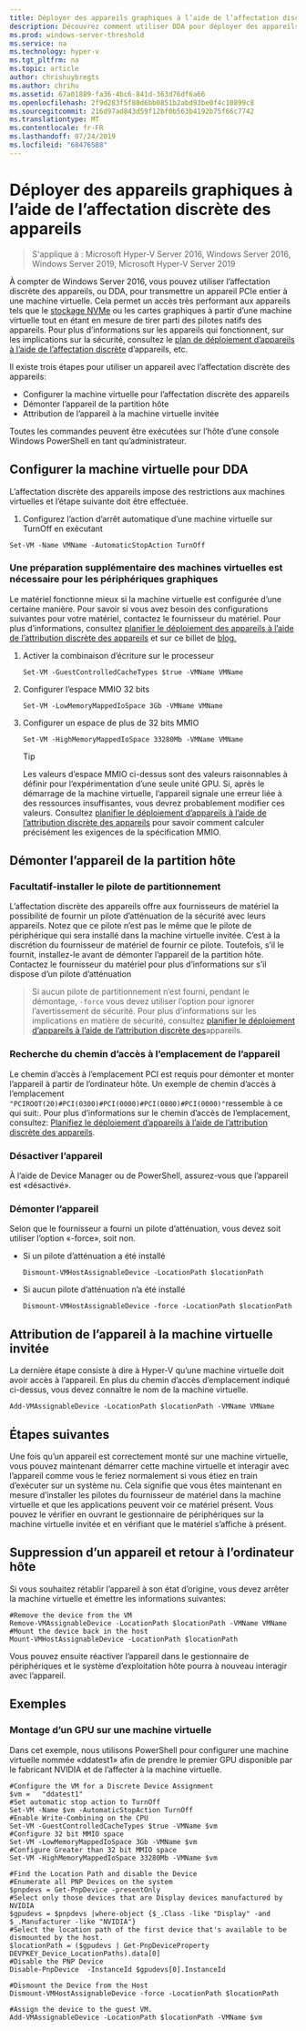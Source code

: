 ```yaml
---
title: Déployer des appareils graphiques à l’aide de l’affectation discrète des appareils
description: Découvrez comment utiliser DDA pour déployer des appareils graphiques dans Windows Server
ms.prod: windows-server-threshold
ms.service: na
ms.technology: hyper-v
ms.tgt_pltfrm: na
ms.topic: article
author: chrishuybregts
ms.author: chrihu
ms.assetid: 67a01889-fa36-4bc6-841d-363d76df6a66
ms.openlocfilehash: 2f9d283f5f80d6bb0851b2abd93be0f4c10899c8
ms.sourcegitcommit: 216d97ad843d59f12bf0b563b4192b75f66c7742
ms.translationtype: MT
ms.contentlocale: fr-FR
ms.lasthandoff: 07/24/2019
ms.locfileid: "68476588"
---
```

# <a name="deploy-graphics-devices-using-discrete-device-assignment"></a>Déployer des appareils graphiques à l’aide de l’affectation discrète des appareils

>S'applique à : Microsoft Hyper-V Server 2016, Windows Server 2016, Windows Server 2019, Microsoft Hyper-V Server 2019  

À compter de Windows Server 2016, vous pouvez utiliser l’affectation discrète des appareils, ou DDA, pour transmettre un appareil PCIe entier à une machine virtuelle.  Cela permet un accès très performant aux appareils tels que le [stockage NVMe](./Deploying-storage-devices-using-dda.md) ou les cartes graphiques à partir d’une machine virtuelle tout en étant en mesure de tirer parti des pilotes natifs des appareils.  Pour plus d’informations sur les appareils qui fonctionnent, sur les implications sur la sécurité, consultez le [plan de déploiement d’appareils à l’aide de l’affectation discrète](../plan/Plan-for-Deploying-Devices-using-Discrete-Device-Assignment.md) d’appareils, etc.

Il existe trois étapes pour utiliser un appareil avec l’affectation discrète des appareils:
-   Configurer la machine virtuelle pour l’affectation discrète des appareils
-   Démonter l’appareil de la partition hôte
-   Attribution de l’appareil à la machine virtuelle invitée

Toutes les commandes peuvent être exécutées sur l’hôte d’une console Windows PowerShell en tant qu’administrateur.

## <a name="configure-the-vm-for-dda"></a>Configurer la machine virtuelle pour DDA
L’affectation discrète des appareils impose des restrictions aux machines virtuelles et l’étape suivante doit être effectuée.

1.  Configurez l’action d’arrêt automatique d’une machine virtuelle sur TurnOff en exécutant

```
Set-VM -Name VMName -AutomaticStopAction TurnOff
```

### <a name="some-additional-vm-preparation-is-required-for-graphics-devices"></a>Une préparation supplémentaire des machines virtuelles est nécessaire pour les périphériques graphiques

Le matériel fonctionne mieux si la machine virtuelle est configurée d’une certaine manière.  Pour savoir si vous avez besoin des configurations suivantes pour votre matériel, contactez le fournisseur du matériel. Pour plus d’informations, consultez [planifier le déploiement des appareils à l’aide de l’attribution discrète des appareils](../plan/Plan-for-Deploying-Devices-using-Discrete-Device-Assignment.md) et sur ce billet de [blog.](https://techcommunity.microsoft.com/t5/Virtualization/Discrete-Device-Assignment-GPUs/ba-p/382266)

1. Activer la combinaison d’écriture sur le processeur
   ```
   Set-VM -GuestControlledCacheTypes $true -VMName VMName
   ```
2. Configurer l’espace MMIO 32 bits
   ```
   Set-VM -LowMemoryMappedIoSpace 3Gb -VMName VMName
   ```
3. Configurer un espace de plus de 32 bits MMIO
   ```
   Set-VM -HighMemoryMappedIoSpace 33280Mb -VMName VMName
   ```
   > [!TIP] 
   > Les valeurs d’espace MMIO ci-dessus sont des valeurs raisonnables à définir pour l’expérimentation d’une seule unité GPU.  Si, après le démarrage de la machine virtuelle, l’appareil signale une erreur liée à des ressources insuffisantes, vous devrez probablement modifier ces valeurs. Consultez [planifier le déploiement d’appareils à l’aide de l’attribution discrète des appareils](../plan/Plan-for-Deploying-Devices-using-Discrete-Device-Assignment.md) pour savoir comment calculer précisément les exigences de la spécification MMIO.

## <a name="dismount-the-device-from-the-host-partition"></a>Démonter l’appareil de la partition hôte
### <a name="optional---install-the-partitioning-driver"></a>Facultatif-installer le pilote de partitionnement
L’affectation discrète des appareils offre aux fournisseurs de matériel la possibilité de fournir un pilote d’atténuation de la sécurité avec leurs appareils.  Notez que ce pilote n’est pas le même que le pilote de périphérique qui sera installé dans la machine virtuelle invitée.  C’est à la discrétion du fournisseur de matériel de fournir ce pilote. Toutefois, s’il le fournit, installez-le avant de démonter l’appareil de la partition hôte.  Contactez le fournisseur du matériel pour plus d’informations sur s’il dispose d’un pilote d’atténuation
> Si aucun pilote de partitionnement n’est fourni, pendant le démontage, `-force` vous devez utiliser l’option pour ignorer l’avertissement de sécurité. Pour plus d’informations sur les implications en matière de sécurité, consultez [planifier le déploiement d’appareils à l’aide de l’attribution discrète des](../plan/Plan-for-Deploying-Devices-using-Discrete-Device-Assignment.md)appareils.

### <a name="locating-the-devices-location-path"></a>Recherche du chemin d’accès à l’emplacement de l’appareil
Le chemin d’accès à l’emplacement PCI est requis pour démonter et monter l’appareil à partir de l’ordinateur hôte.  Un exemple de chemin d’accès à l’emplacement `"PCIROOT(20)#PCI(0300)#PCI(0000)#PCI(0800)#PCI(0000)"`ressemble à ce qui suit:.  Pour plus d’informations sur le chemin d’accès de l’emplacement, consultez: [Planifiez le déploiement d’appareils à l’aide de l’attribution discrète des appareils](../plan/Plan-for-Deploying-Devices-using-Discrete-Device-Assignment.md).

### <a name="disable-the-device"></a>Désactiver l’appareil
À l’aide de Device Manager ou de PowerShell, assurez-vous que l’appareil est «désactivé».  

### <a name="dismount-the-device"></a>Démonter l’appareil
Selon que le fournisseur a fourni un pilote d’atténuation, vous devez soit utiliser l’option «-force», soit non.
- Si un pilote d’atténuation a été installé
  ```
  Dismount-VMHostAssignableDevice -LocationPath $locationPath
  ```
- Si aucun pilote d’atténuation n’a été installé
  ```
  Dismount-VMHostAssignableDevice -force -LocationPath $locationPath
  ```

## <a name="assigning-the-device-to-the-guest-vm"></a>Attribution de l’appareil à la machine virtuelle invitée
La dernière étape consiste à dire à Hyper-V qu’une machine virtuelle doit avoir accès à l’appareil.  En plus du chemin d’accès d’emplacement indiqué ci-dessus, vous devez connaître le nom de la machine virtuelle.

```
Add-VMAssignableDevice -LocationPath $locationPath -VMName VMName
```

## <a name="whats-next"></a>Étapes suivantes
Une fois qu’un appareil est correctement monté sur une machine virtuelle, vous pouvez maintenant démarrer cette machine virtuelle et interagir avec l’appareil comme vous le feriez normalement si vous étiez en train d’exécuter sur un système nu.  Cela signifie que vous êtes maintenant en mesure d’installer les pilotes du fournisseur de matériel dans la machine virtuelle et que les applications peuvent voir ce matériel présent.  Vous pouvez le vérifier en ouvrant le gestionnaire de périphériques sur la machine virtuelle invitée et en vérifiant que le matériel s’affiche à présent.

## <a name="removing-a-device-and-returning-it-to-the-host"></a>Suppression d’un appareil et retour à l’ordinateur hôte
Si vous souhaitez rétablir l’appareil à son état d’origine, vous devez arrêter la machine virtuelle et émettre les informations suivantes:
```
#Remove the device from the VM
Remove-VMAssignableDevice -LocationPath $locationPath -VMName VMName
#Mount the device back in the host
Mount-VMHostAssignableDevice -LocationPath $locationPath
```
Vous pouvez ensuite réactiver l’appareil dans le gestionnaire de périphériques et le système d’exploitation hôte pourra à nouveau interagir avec l’appareil.

## <a name="examples"></a>Exemples

### <a name="mounting-a-gpu-to-a-vm"></a>Montage d’un GPU sur une machine virtuelle
Dans cet exemple, nous utilisons PowerShell pour configurer une machine virtuelle nommée «ddatest1» afin de prendre le premier GPU disponible par le fabricant NVIDIA et de l’affecter à la machine virtuelle.  
```
#Configure the VM for a Discrete Device Assignment
$vm =   "ddatest1"
#Set automatic stop action to TurnOff
Set-VM -Name $vm -AutomaticStopAction TurnOff
#Enable Write-Combining on the CPU
Set-VM -GuestControlledCacheTypes $true -VMName $vm
#Configure 32 bit MMIO space
Set-VM -LowMemoryMappedIoSpace 3Gb -VMName $vm
#Configure Greater than 32 bit MMIO space
Set-VM -HighMemoryMappedIoSpace 33280Mb -VMName $vm

#Find the Location Path and disable the Device
#Enumerate all PNP Devices on the system
$pnpdevs = Get-PnpDevice -presentOnly
#Select only those devices that are Display devices manufactured by NVIDIA
$gpudevs = $pnpdevs |where-object {$_.Class -like "Display" -and $_.Manufacturer -like "NVIDIA"}
#Select the location path of the first device that's available to be dismounted by the host.
$locationPath = ($gpudevs | Get-PnpDeviceProperty DEVPKEY_Device_LocationPaths).data[0]
#Disable the PNP Device
Disable-PnpDevice  -InstanceId $gpudevs[0].InstanceId

#Dismount the Device from the Host
Dismount-VMHostAssignableDevice -force -LocationPath $locationPath

#Assign the device to the guest VM.
Add-VMAssignableDevice -LocationPath $locationPath -VMName $vm
```
